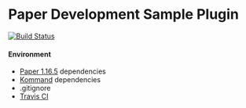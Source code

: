 # Paper Development Sample Plugin
[![Build Status](https://travis-ci.com/qogusdn1017/hyeon-sample-plugin.svg?branch=master)](https://travis-ci.com/qogusdn1017/hyeon-sample-plugin)

#### Environment

- [Paper 1.16.5](https://papermc.io/downloads) dependencies
- [Kommand](https://github.com/monun/kommand/) dependencies
- .gitignore
- [Travis CI](https://travis-ci.com/)
